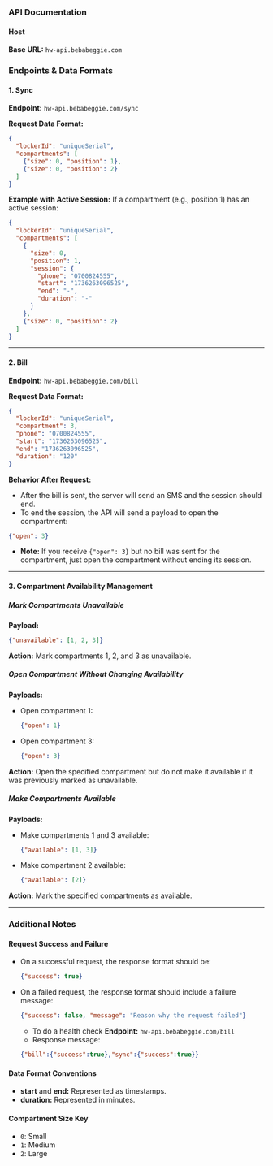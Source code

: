 ### API Documentation

#### Host
**Base URL:** `hw-api.bebabeggie.com`

### Endpoints & Data Formats

#### 1. **Sync**
**Endpoint:** `hw-api.bebabeggie.com/sync`

**Request Data Format:**
```json
{
  "lockerId": "uniqueSerial",
  "compartments": [
    {"size": 0, "position": 1},
    {"size": 0, "position": 2}
  ]
}
```

**Example with Active Session:**
If a compartment (e.g., position 1) has an active session:
```json
{
  "lockerId": "uniqueSerial",
  "compartments": [
    {
      "size": 0,
      "position": 1,
      "session": {
        "phone": "0700824555",
        "start": "1736263096525",
        "end": "-",
        "duration": "-"
      }
    },
    {"size": 0, "position": 2}
  ]
}
```

---

#### 2. **Bill**
**Endpoint:** `hw-api.bebabeggie.com/bill`

**Request Data Format:**
```json
{
  "lockerId": "uniqueSerial",
  "compartment": 3,
  "phone": "0700824555",
  "start": "1736263096525",
  "end": "1736263096525",
  "duration": "120"
}
```

**Behavior After Request:**
- After the bill is sent, the server will send an SMS and the session should end.
- To end the session, the API will send a payload to open the compartment:
```json
{"open": 3}
```
- **Note:** If you receive `{"open": 3}` but no bill was sent for the compartment, just open the compartment without ending its session.

---

#### 3. **Compartment Availability Management**

##### **Mark Compartments Unavailable**
**Payload:**
```json
{"unavailable": [1, 2, 3]}
```
**Action:** Mark compartments 1, 2, and 3 as unavailable.

##### **Open Compartment Without Changing Availability**
**Payloads:**
- Open compartment 1:
  ```json
  {"open": 1}
  ```
- Open compartment 3:
  ```json
  {"open": 3}
  ```
**Action:** Open the specified compartment but do not make it available if it was previously marked as unavailable.

##### **Make Compartments Available**
**Payloads:**
- Make compartments 1 and 3 available:
  ```json
  {"available": [1, 3]}
  ```
- Make compartment 2 available:
  ```json
  {"available": [2]}
  ```
**Action:** Mark the specified compartments as available.

---

### Additional Notes

#### Request Success and Failure
- On a successful request, the response format should be:
  ```json
  {"success": true}
  ```
- On a failed request, the response format should include a failure message:
  ```json
  {"success": false, "message": "Reason why the request failed"}
  ```
  - To do a health check
    **Endpoint:** `hw-api.bebabeggie.com/bill`
  -  Response message:
  ```json
  {"bill":{"success":true},"sync":{"success":true}}
  ```

#### Data Format Conventions
- **start** and **end:** Represented as timestamps.
- **duration:** Represented in minutes.

#### Compartment Size Key
- `0`: Small
- `1`: Medium
- `2`: Large

